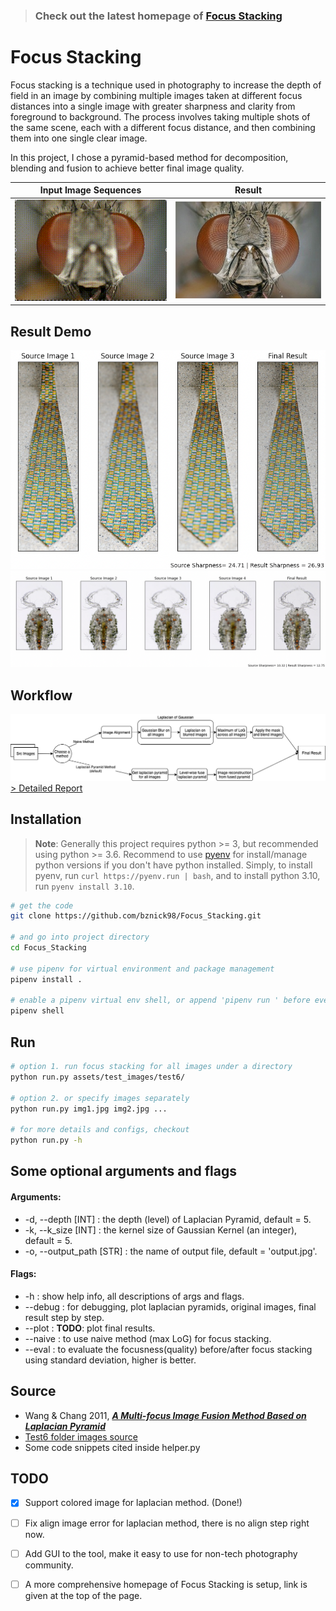 > ### Check out the latest homepage of [Focus Stacking](https://bznick98.github.io/project/focus-stacking)

# Focus Stacking
Focus stacking is a technique used in photography to increase the depth of field in an image by combining multiple images taken at different focus distances into a single image with greater sharpness and clarity from foreground to background. The process involves taking multiple shots of the same scene, each with a different focus distance, and then combining them into one single clear image.

In this project, I chose a pyramid-based method for decomposition, blending and fusion to achieve better final image quality.

Input Image Sequences      |  Result
:-------------------------:|:-------------------------:
![](/assets/fly.gif)   |  ![](/assets/fly-result.jpg)

## Result Demo
![Demo 1](./assets/demo1.png)
![Demo 2](./assets/demo2.png)

## Workflow
![Image of project workflow](./assets/workflow.png)
[> Detailed Report](Final%20Project%20Docs/CS445%20Final%20Project%20Report.pdf)

## Installation
> **Note**: Generally this project requires python >= 3, but recommended using python >= 3.6. Recommend to use [pyenv](https://github.com/pyenv/pyenv#installation) for install/manage python versions if you don't have python installed. Simply, to install pyenv, run `curl https://pyenv.run | bash`, and to install python 3.10, run `pyenv install 3.10`. 

```bash
# get the code
git clone https://github.com/bznick98/Focus_Stacking.git

# and go into project directory
cd Focus_Stacking

# use pipenv for virtual environment and package management
pipenv install .

# enable a pipenv virtual env shell, or append 'pipenv run ' before every run command
pipenv shell
```

## Run
```bash
# option 1. run focus stacking for all images under a directory
python run.py assets/test_images/test6/

# option 2. or specify images separately
python run.py img1.jpg img2.jpg ...

# for more details and configs, checkout
python run.py -h
```

## Some optional arguments and flags
#### Arguments:
* -d, --depth [INT] : the depth (level) of Laplacian Pyramid, default = 5.
* -k, --k_size [INT] : the kernel size of Gaussian Kernel (an integer), default = 5.
* -o, --output_path [STR] : the name of output file, default = 'output.jpg'.

#### Flags:
* -h : show help info, all descriptions of args and flags.
* --debug : for debugging, plot laplacian pyramids, original images, final result step by step.
* --plot : **TODO**: plot final results.
* --naive : to use naive method (max LoG) for focus stacking.
* --eval : to evaluate the focusness(quality) before/after focus stacking using standard deviation, higher is better.

## Source
* Wang & Chang 2011, ***[A Multi-focus Image Fusion Method Based on Laplacian Pyramid](https://pdfs.semanticscholar.org/9079/27b96fa87283efbc5f9a9a4202a7f8e879ff.pdf?_ga=2.245832256.531696024.1607257913-188213619.1607257913)***
* [Test6 folder images source](https://www.cambridgeincolour.com/tutorials/focus-stacking.htm)
* Some code snippets cited inside helper.py

## TODO
- [x] Support colored image for laplacian method. (Done!)
- [ ] Fix align image error for laplacian method, there is no align step right now. 
- [ ] Add GUI to the tool, make it easy to use for non-tech photography community.
- [ ] A more comprehensive homepage of Focus Stacking is setup, link is given at the top of the page.

